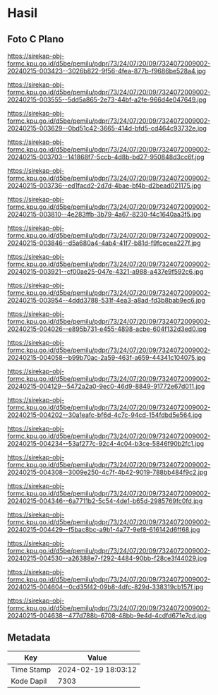 # Hasil

## Foto C Plano

https://sirekap-obj-formc.kpu.go.id/d5be/pemilu/pdpr/73/24/07/20/09/7324072009002-20240215-003423--3026b822-9f56-4fea-877b-f9686be528a4.jpg

https://sirekap-obj-formc.kpu.go.id/d5be/pemilu/pdpr/73/24/07/20/09/7324072009002-20240215-003555--5dd5a865-2e73-44bf-a2fe-966d4e047649.jpg

https://sirekap-obj-formc.kpu.go.id/d5be/pemilu/pdpr/73/24/07/20/09/7324072009002-20240215-003629--0bd51c42-3665-414d-bfd5-cd464c93732e.jpg

https://sirekap-obj-formc.kpu.go.id/d5be/pemilu/pdpr/73/24/07/20/09/7324072009002-20240215-003703--141868f7-5ccb-4d8b-bd27-950848d3cc6f.jpg

https://sirekap-obj-formc.kpu.go.id/d5be/pemilu/pdpr/73/24/07/20/09/7324072009002-20240215-003736--ed1facd2-2d7d-4bae-bf4b-d2bead021175.jpg

https://sirekap-obj-formc.kpu.go.id/d5be/pemilu/pdpr/73/24/07/20/09/7324072009002-20240215-003810--4e283ffb-3b79-4a67-8230-f4c1640aa3f5.jpg

https://sirekap-obj-formc.kpu.go.id/d5be/pemilu/pdpr/73/24/07/20/09/7324072009002-20240215-003846--d5a680a4-4ab4-41f7-b81d-f9fcecea227f.jpg

https://sirekap-obj-formc.kpu.go.id/d5be/pemilu/pdpr/73/24/07/20/09/7324072009002-20240215-003921--cf00ae25-047e-4321-a988-a437e9f592c6.jpg

https://sirekap-obj-formc.kpu.go.id/d5be/pemilu/pdpr/73/24/07/20/09/7324072009002-20240215-003954--4ddd3788-531f-4ea3-a8ad-fd3b8bab9ec6.jpg

https://sirekap-obj-formc.kpu.go.id/d5be/pemilu/pdpr/73/24/07/20/09/7324072009002-20240215-004026--e895b731-e455-4898-acbe-604f132d3ed0.jpg

https://sirekap-obj-formc.kpu.go.id/d5be/pemilu/pdpr/73/24/07/20/09/7324072009002-20240215-004058--b99b70ac-2a59-463f-a659-44341c104075.jpg

https://sirekap-obj-formc.kpu.go.id/d5be/pemilu/pdpr/73/24/07/20/09/7324072009002-20240215-004129--5472a2a0-9ec0-46d9-8849-91772e67d011.jpg

https://sirekap-obj-formc.kpu.go.id/d5be/pemilu/pdpr/73/24/07/20/09/7324072009002-20240215-004202--30a1eafc-bf6d-4c7c-94cd-154fdbd5e564.jpg

https://sirekap-obj-formc.kpu.go.id/d5be/pemilu/pdpr/73/24/07/20/09/7324072009002-20240215-004234--53af277c-92c4-4c04-b3ce-5846f90b2fc1.jpg

https://sirekap-obj-formc.kpu.go.id/d5be/pemilu/pdpr/73/24/07/20/09/7324072009002-20240215-004308--3009e250-4c7f-4b42-9019-788bb484f9c2.jpg

https://sirekap-obj-formc.kpu.go.id/d5be/pemilu/pdpr/73/24/07/20/09/7324072009002-20240215-004346--6a7711b2-5c54-4de1-b65d-2985769fc0fd.jpg

https://sirekap-obj-formc.kpu.go.id/d5be/pemilu/pdpr/73/24/07/20/09/7324072009002-20240215-004429--f5bac8bc-a9b1-4a77-9ef8-616142d6ff68.jpg

https://sirekap-obj-formc.kpu.go.id/d5be/pemilu/pdpr/73/24/07/20/09/7324072009002-20240215-004530--a26388e7-f292-4484-90bb-f28ce3f44029.jpg

https://sirekap-obj-formc.kpu.go.id/d5be/pemilu/pdpr/73/24/07/20/09/7324072009002-20240215-004604--0cd35f42-09b8-4dfc-829d-338319cb157f.jpg

https://sirekap-obj-formc.kpu.go.id/d5be/pemilu/pdpr/73/24/07/20/09/7324072009002-20240215-004638--477d788b-6708-48bb-9e4d-4cdfd671e7cd.jpg


## Metadata

| Key        | Value               |
| ---------- | ------------------- |
| Time Stamp | 2024-02-19 18:03:12 |
| Kode Dapil | 7303                |



